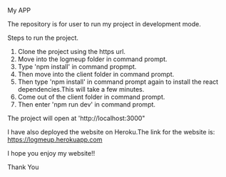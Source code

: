 My APP

The repository is for user to run my project in development mode.

Steps to run the project.

1. Clone the project using the https url.
2. Move into the logmeup folder in command prompt.
3. Type 'npm install' in command propmpt.
4. Then move into the client folder in command prompt.
5. Then type 'npm install' in command prompt again to install the react dependencies.This will take a few minutes.
6. Come out of the client folder in command prompt.
7. Then enter 'npm run dev' in command prompt.

The project will open at 'http://localhost:3000"

I have also deployed the website on Heroku.The link for the website is:
https://logmeup.herokuapp.com

I hope you enjoy my website!!

Thank You
